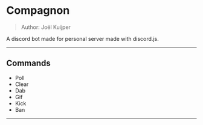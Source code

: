 # Compagnon

> Author: Joël Kuijper

A discord bot made for personal server made with discord.js.

---

## Commands

-   Poll
-   Clear
-   Dab
-   Gif
-   Kick
-   Ban

---
